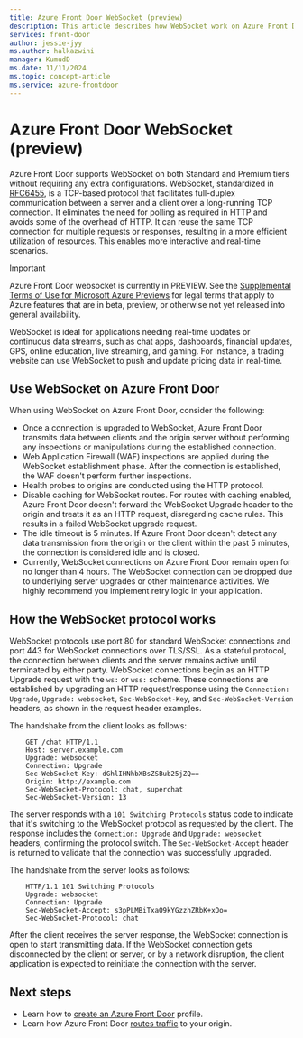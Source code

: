```yaml
---
title: Azure Front Door WebSocket (preview)
description: This article describes how WebSocket work on Azure Front Door for real-time bidirectional communication between a server and client over a long running TCP connection.
services: front-door
author: jessie-jyy
ms.author: halkazwini
manager: KumudD
ms.date: 11/11/2024
ms.topic: concept-article
ms.service: azure-frontdoor
---
```


# Azure Front Door WebSocket (preview)

Azure Front Door supports WebSocket on both Standard and Premium tiers without requiring any extra configurations. WebSocket, standardized in [RFC6455](https://tools.ietf.org/html/rfc6455), is a TCP-based protocol that facilitates full-duplex communication between a server and a client over a long-running TCP connection. It eliminates the need for polling as required in HTTP and avoids some of the overhead of HTTP. It can reuse the same TCP connection for multiple requests or responses, resulting in a more efficient utilization of resources. This enables more interactive and real-time scenarios.

> [!IMPORTANT]
> Azure Front Door websocket is currently in PREVIEW.
> See the [Supplemental Terms of Use for Microsoft Azure Previews](https://azure.microsoft.com/support/legal/preview-supplemental-terms/) for legal terms that apply to Azure features that are in beta, preview, or otherwise not yet released into general availability.

WebSocket is ideal for applications needing real-time updates or continuous data streams, such as chat apps, dashboards, financial updates, GPS, online education, live streaming, and gaming. For instance, a trading website can use WebSocket to push and update pricing data in real-time.

## Use WebSocket on Azure Front Door

When using WebSocket on Azure Front Door, consider the following:

- Once a connection is upgraded to WebSocket, Azure Front Door transmits data between clients and the origin server without performing any inspections or manipulations during the established connection.
- Web Application Firewall (WAF) inspections are applied during the WebSocket establishment phase. After the connection is established, the WAF doesn't perform further inspections.
- Health probes to origins are conducted using the HTTP protocol.
- Disable caching for WebSocket routes. For routes with caching enabled, Azure Front Door doesn't forward the WebSocket Upgrade header to the origin and treats it as an HTTP request, disregarding cache rules. This results in a failed WebSocket upgrade request.
- The idle timeout is 5 minutes. If Azure Front Door doesn't detect any data transmission from the origin or the client within the past 5 minutes, the connection is considered idle and is closed.
- Currently, WebSocket connections on Azure Front Door remain open for no longer than 4 hours. The WebSocket connection can be dropped due to underlying server upgrades or other maintenance activities. We highly recommend you implement retry logic in your application.

## How the WebSocket protocol works

WebSocket protocols use port 80 for standard WebSocket connections and port 443 for WebSocket connections over TLS/SSL. As a stateful protocol, the connection between clients and the server remains active until terminated by either party. WebSocket connections begin as an HTTP Upgrade request with the `ws:` or `wss:` scheme. These connections are established by upgrading an HTTP request/response using the `Connection: Upgrade`, `Upgrade: websocket`, `Sec-WebSocket-Key`, and `Sec-WebSocket-Version` headers, as shown in the request header examples.

The handshake from the client looks as follows:

```
    GET /chat HTTP/1.1
    Host: server.example.com
    Upgrade: websocket
    Connection: Upgrade
    Sec-WebSocket-Key: dGhlIHNhbXBsZSBub25jZQ==
    Origin: http://example.com
    Sec-WebSocket-Protocol: chat, superchat
    Sec-WebSocket-Version: 13
```

The server responds with a `101 Switching Protocols` status code to indicate that it's switching to the WebSocket protocol as requested by the client. The response includes the `Connection: Upgrade` and `Upgrade: websocket` headers, confirming the protocol switch. The `Sec-WebSocket-Accept` header is returned to validate that the connection was successfully upgraded.

The handshake from the server looks as follows:

```
    HTTP/1.1 101 Switching Protocols
    Upgrade: websocket
    Connection: Upgrade
    Sec-WebSocket-Accept: s3pPLMBiTxaQ9kYGzzhZRbK+xOo=
    Sec-WebSocket-Protocol: chat
```

After the client receives the server response, the WebSocket connection is open to start transmitting data. If the WebSocket connection gets disconnected by the client or server, or by a network disruption, the client application is expected to reinitiate the connection with the server.

## Next steps

- Learn how to [create an Azure Front Door](../create-front-door-portal.md) profile.
- Learn how Azure Front Door [routes traffic](../front-door-routing-architecture.md) to your origin. 